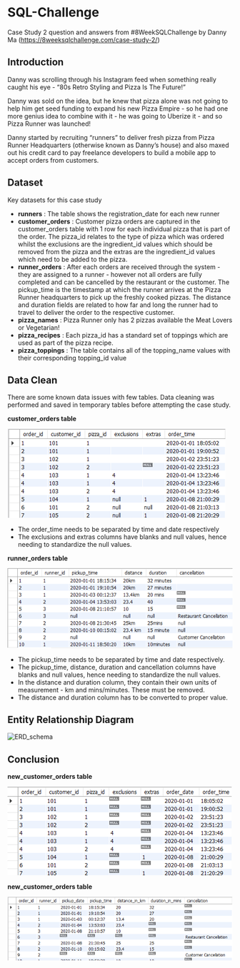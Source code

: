 # SQL-Challenge
Case Study 2 question and answers from #8WeekSQLChallenge by Danny Ma
(https://8weeksqlchallenge.com/case-study-2/)

## Introduction
Danny was scrolling through his Instagram feed when something really caught his eye - “80s Retro Styling and Pizza Is The Future!”

Danny was sold on the idea, but he knew that pizza alone was not going to help him get seed funding to expand his new Pizza Empire - so he had one more genius idea to combine with it - he was going to Uberize it - and so Pizza Runner was launched!

Danny started by recruiting “runners” to deliver fresh pizza from Pizza Runner Headquarters (otherwise known as Danny’s house) and also maxed out his credit card to pay freelance developers to build a mobile app to accept orders from customers.

## Dataset
Key datasets for this case study
- **runners** : The table shows the registration_date for each new runner
- **customer_orders** : Customer pizza orders are captured in the customer_orders table with 1 row for each individual pizza that is part of the order. The pizza_id relates to the type of pizza which was ordered whilst the exclusions are the ingredient_id values which should be removed from the pizza and the extras are the ingredient_id values which need to be added to the pizza.
- **runner_orders** : After each orders are received through the system - they are assigned to a runner - however not all orders are fully completed and can be cancelled by the restaurant or the customer. The pickup_time is the timestamp at which the runner arrives at the Pizza Runner headquarters to pick up the freshly cooked pizzas. The distance and duration fields are related to how far and long the runner had to travel to deliver the order to the respective customer.
- **pizza_names** : Pizza Runner only has 2 pizzas available the Meat Lovers or Vegetarian!
- **pizza_recipes** : Each pizza_id has a standard set of toppings which are used as part of the pizza recipe.
- **pizza_toppings** : The table contains all of the topping_name values with their corresponding topping_id value

## Data Clean
There are some known data issues with few tables. Data cleaning was performed and saved in temporary tables before attempting the case study.

**customer_orders table**

![customer_orders](./Snippets/customer_orders.png)

- The order_time needs to be separated by time and date respectively
- The exclusions and extras columns have blanks and null values, hence needing to standardize the null values. 

**runner_orders table**

![runner_orders](./Snippets/runner_orders.png)

- The pickup_time needs to be separated by time and date respectively. 
- The pickup_time, distance, duration and cancellation columns have blanks and null values, hence needing to standardize the null values.
- In the distance and duration column, they contain their own units of measurement - km and mins/minutes. These must be removed.
- The distance and duration column has to be converted to proper value. 

## Entity Relationship Diagram

![ERD_schema](/ERD_schema.jpg)


## Conclusion
**new_customer_orders table**

![new_customer_orders](./Snippets/res_new_customer_orders.png)

**new_customer_orders table**

![new_runner_orders](./Snippets/res_new_runner_orders.png)
